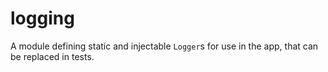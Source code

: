 # logging

A module defining static and injectable `Logger`s for use in the app, that can be replaced in tests.
